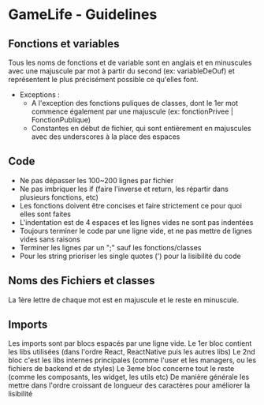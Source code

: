 # GameLife - Guidelines

## Fonctions et variables
Tous les noms de fonctions et de variable sont en anglais et en minuscules avec une majuscule par mot à partir du second (ex: variableDeOuf) et représentent le plus précisément possible ce qu'elles font.

* Exceptions :
    - A l'exception des fonctions puliques de classes, dont le 1er mot commence également par une majuscule (ex: fonctionPrivee | FonctionPublique)
    - Constantes en début de fichier, qui sont entièrement en majuscules avec des underscores à la place des espaces

## Code
* Ne pas dépasser les 100~200 lignes par fichier
* Ne pas imbriquer les if (faire l'inverse et return, les répartir dans plusieurs fonctions, etc)
* Les fonctions doivent être concises et faire strictement ce pour quoi elles sont faites
* L'indentation est de 4 espaces et les lignes vides ne sont pas indentées
* Toujours terminer le code par une ligne vide, et ne pas mettre de lignes vides sans raisons
* Terminer les lignes par un ";" sauf les fonctions/classes
* Pour les string prioriser les single quotes (') pour la lisibilité du code

## Noms des Fichiers et classes
La 1ère lettre de chaque mot est en majuscule et le reste en minuscule.

## Imports
Les imports sont par blocs espacés par une ligne vide.
Le 1er bloc contient les libs utilisées (dans l'ordre React, ReactNative puis les autres libs)
Le 2nd bloc c'est les libs internes principales (comme l'user et les managers, ou les fichiers de backend et de styles)
Le 3eme bloc concerne tout le reste (comme les composants, les widget, les utils etc)
De manière générale les mettre dans l'ordre croissant de longueur des caractères pour améliorer la lisibilité
